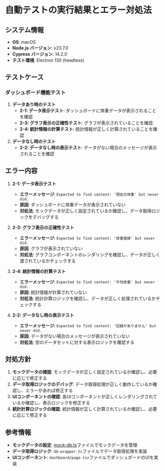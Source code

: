 # 自動テストの実行結果とエラー対処法

## システム情報
- **OS**: macOS
- **Node.js バージョン**: v23.7.0
- **Cypress バージョン**: 14.2.0
- **テスト環境**: Electron 130 (headless)

## テストケース
### ダッシュボード機能テスト
1. **データあり時のテスト**
   - **2-1: データ表示テスト**: ダッシュボードに体重データが表示されることを確認
   - **2-3: グラフ表示の正確性テスト**: グラフが表示されていることを確認
   - **2-4: 統計情報の計算テスト**: 統計情報が正しく計算されていることを確認
2. **データなし時のテスト**
   - **2-2: データなし時の表示テスト**: データがない場合のメッセージが表示されることを確認

## エラー内容
1. **2-1: データ表示テスト**
   - **エラーメッセージ**: `Expected to find content: '現在の体重' but never did.`
   - **原因**: ダッシュボードに体重データが表示されていない
   - **対処法**: モックデータが正しく設定されているか確認し、データ取得ロジックをデバッグする

2. **2-3: グラフ表示の正確性テスト**
   - **エラーメッセージ**: `Expected to find content: '体重推移' but never did.`
   - **原因**: グラフが表示されていない
   - **対処法**: グラフコンポーネントのレンダリングを確認し、データが正しく渡されているかチェックする

3. **2-4: 統計情報の計算テスト**
   - **エラーメッセージ**: `Expected to find content: '平均体重' but never did.`
   - **原因**: 統計情報が計算されていない
   - **対処法**: 統計計算ロジックを確認し、データが正しく処理されているかチェックする

4. **2-2: データなし時の表示テスト**
   - **エラーメッセージ**: `Expected to find content: '記録がありません' but never did.`
   - **原因**: データがない場合のメッセージが表示されていない
   - **対処法**: 空のデータセットに対する表示ロジックを確認する

## 対処方針
1. **モックデータの確認**: モックデータが正しく設定されているか確認し、必要に応じて修正する
2. **データ取得ロジックのデバッグ**: データ取得処理が正しく動作しているか確認し、エラーがあれば修正する
3. **UIコンポーネントの確認**: 各UIコンポーネントが正しくレンダリングされているか確認し、表示ロジックを修正する
4. **統計計算ロジックの確認**: 統計情報が正しく計算されているか確認し、必要に応じて修正する

## 参考情報
- **モックデータの設定**: [mock-db.ts](cci:7://file:///Users/hiderinchan/Documents/Windsurf/weight_control_app/app/lib/mock-db.ts:0:0-0:0)ファイルでモックデータを管理
- **データ取得ロジック**: `db-wrapper.ts`ファイルでデータ取得処理を実装
- **UIコンポーネント**: `dashboard/page.tsx`ファイルでダッシュボードのUIを実装